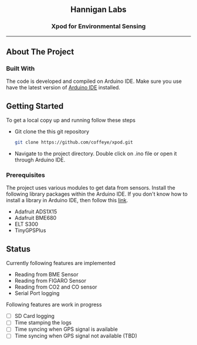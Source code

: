 <!-- PROJECT LOGO -->
<div align="center">
  <h2 align="center">Hannigan Labs</h2>

  <h3 align="center">
    Xpod for Environmental Sensing 
    <br />
  </h3>
</div>

***
## About The Project

### Built With
The code is developed and compiled on Arduino IDE. Make sure you use have the latest version of [Arduino IDE](https://www.arduino.cc/en/software) installed.

<!-- GETTING STARTED -->
## Getting Started
To get a local copy up and running follow these steps
* Git clone the this git repository
   ```sh
   git clone https://github.com/coffeye/xpod.git
   ```
* Navigate to the project directory. Double click on .ino file or open it through Arduino IDE.

### Prerequisites

The project uses various modules to get data from sensors. Install the following library packages within the Arduino IDE. If you don't know how to install a library in Arduino IDE, then follow this [link](https://docs.arduino.cc/software/ide-v2/tutorials/ide-v2-installing-a-library).

* Adafruit ADS1X15
* Adafruit BME680
* ELT S300
* TinyGPSPlus

<!-- ROADMAP -->
## Status

Currently following features are implemented
- Reading from BME Sensor
- Reading from FIGARO Sensor
- Reading from CO2 and CO sensor
- Serial Port logging

Following features are work in progress
- [ ] SD Card logging
- [ ] Time stamping the logs
- [ ] Time syncing when GPS signal is available
- [ ] Time syncing when GPS signal not available (TBD)